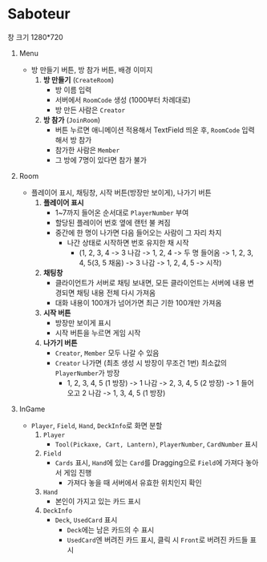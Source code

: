 # Saboteur

창 크기 1280*720

1. Menu
    - 방 만들기 버튼, 방 참가 버튼, 배경 이미지
        1) **방 만들기** (`CreateRoom`)
            - 방 이름 입력
            - 서버에서 `RoomCode` 생성 (1000부터 차례대로)
            - 방 만든 사람은 `Creator`
        2) **방 참가** (`JoinRoom`)
            - 버튼 누르면 애니메이션 적용해서 TextField 띄운 후,
            `RoomCode` 입력해서 방 참가
            - 참가한 사람은 `Member`
            - 그 방에 7명이 있다면 참가 불가
    
2. Room
    - 플레이어 표시, 채팅창, 시작 버튼(방장만 보이게), 나가기 버튼
        1) **플레이어 표시**
            - 1~7까지 들어온 순서대로 `PlayerNumber` 부여
            - 할당된 플레이어 번호 옆에 랜턴 불 켜짐
            - 중간에 한 명이 나가면 다음 들어오는 사람이 그 자리 차지
                - 나간 상태로 시작하면 번호 유지한 채 시작
                    - (1, 2, 3, 4 -> 3 나감 -> 1, 2, 4 -> 두 명 들어옴 -> 1, 2, 3, 4, 5(3, 5 채움) -> 3 나감 -> 1, 2, 4, 5 -> 시작)
        2) **채팅창**
            - 클라이언트가 서버로 채팅 보내면, 모든 클라이언트는 서버에 내용 변경되면 채팅 내용 전체 다시 가져옴
            - 대화 내용이 100개가 넘어가면 최근 기한 100개만 가져옴
        3) **시작 버튼**
            - 방장만 보이게 표시
            - 시작 버튼을 누르면 게임 시작
        4) **나가기 버튼**
            - `Creator`, `Member` 모두 나갈 수 있음
            - `Creator` 나가면 (최초 생성 시 방장이 무조건 1번) 최소값의 `PlayerNumber`가 방장
                - 1, 2, 3, 4, 5 (1 방장) -> 1 나감 -> 2, 3, 4, 5 (2 방장) -> 1 들어오고 2 나감 -> 1, 3, 4, 5 (1 방장)

3. InGame
    - `Player`, `Field`, `Hand`, `DeckInfo`로 화면 분할
        1) `Player`
            - `Tool(Pickaxe, Cart, Lantern)`, `PlayerNumber`, `CardNumber` 표시
        2) `Field`
            - `Cards` 표시, `Hand`에 있는 `Card`를 Dragging으로 `Field`에 가져다 놓아서 게임 진행
                - 가져다 놓을 때 서버에서 유효한 위치인지 확인
        3) `Hand`
            - 본인이 가지고 있는 카드 표시
        4) `DeckInfo` 
            - `Deck`, `UsedCard` 표시
                - `Deck`에는 남은 카드의 수 표시
                - `UsedCard`엔 버려진 카드 표시, 클릭 시 `Front`로 버려진 카드들 표시

